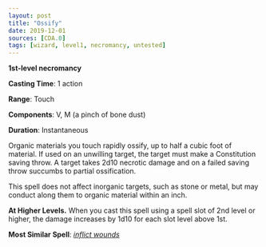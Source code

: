 ```yaml
---
layout: post
title: "Ossify"
date: 2019-12-01
sources: [CDA.0]
tags: [wizard, level1, necromancy, untested]
---
```


**1st-level necromancy**

**Casting Time**: 1 action

**Range**: Touch

**Components**: V, M (a pinch of bone dust)

**Duration**: Instantaneous

Organic materials you touch rapidly ossify, up to half a cubic foot of material. If used on an unwilling target, the target must make a Constitution saving throw.  A target takes 2d10 necrotic damage and on a failed saving throw succumbs to partial ossification.

This spell does not affect inorganic targets, such as stone or metal, but may conduct along them to organic material within an inch.

**At Higher Levels.** When you cast this spell using a spell slot of 2nd level or higher, the damage increases by 1d10 for each slot level above 1st. 

**Most Similar Spell**: [*inflict wounds*](https://thebombzen.com/grimoire/spells/inflict-wounds)